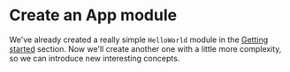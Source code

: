 # Create an App module

We've already created a really simple `HelloWorld` module in the [Getting started](../getting-started/#the-hello-world-module) section. Now we'll create another one with a little more complexity, so we can introduce new interesting concepts.

